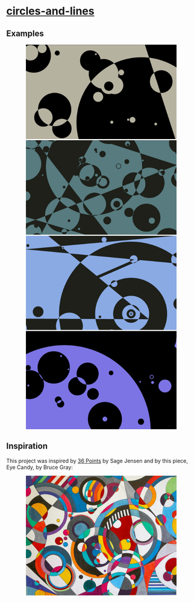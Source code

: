 # [circles-and-lines](https://frowenz.github.io/circles-and-lines)

## Examples

<p align="center">
  <img src="images/example1.jpg" alt="example1" width="400">
  <img src="images/example2.jpg" alt="example2" width="400">
  <br>
  <img src="images/example3.jpg" alt="example3" width="400">
  <img src="images/example4.jpg" alt="example4" width="400">
</p>

## Inspiration

This project was inspired by [36 Points](https://www.sagejenson.com/36points) by Sage Jensen and by this piece, Eye Candy, by Bruce Gray:

<p align="center">
    <img src="examples/eye_candy.jpg" alt="Eye Candy" width="400"/>
</p>
